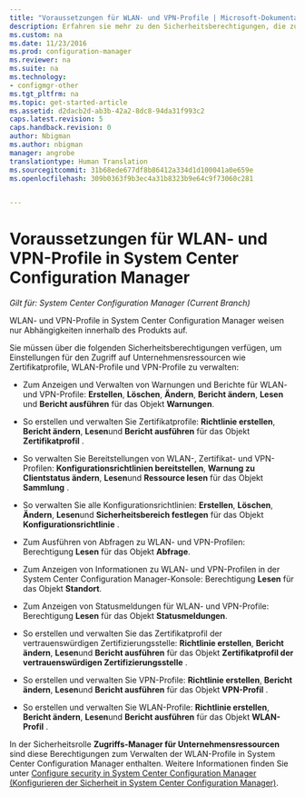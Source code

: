 ```yaml
---
title: "Voraussetzungen für WLAN- und VPN-Profile | Microsoft-Dokumentation"
description: Erfahren sie mehr zu den Sicherheitsberechtigungen, die zum Verwalten von Zertifikat-, WLAN- und VPN-Profilen in System Center Configuration Manager erforderlich sind.
ms.custom: na
ms.date: 11/23/2016
ms.prod: configuration-manager
ms.reviewer: na
ms.suite: na
ms.technology:
- configmgr-other
ms.tgt_pltfrm: na
ms.topic: get-started-article
ms.assetid: d2dacb2d-ab3b-42a2-8dc8-94da31f993c2
caps.latest.revision: 5
caps.handback.revision: 0
author: Nbigman
ms.author: nbigman
manager: angrobe
translationtype: Human Translation
ms.sourcegitcommit: 31b68ede677df8b86412a334d1d100041a0e659e
ms.openlocfilehash: 309b0363f9b3ec4a31b8323b9e64c9f73060c281


---
```

# <a name="prerequisites-for-wi-fi-and-vpn-profiles-in-system-center-configuration-manager"></a>Voraussetzungen für WLAN- und VPN-Profile in System Center Configuration Manager

*Gilt für: System Center Configuration Manager (Current Branch)*

WLAN- und VPN-Profile in System Center Configuration Manager weisen nur Abhängigkeiten innerhalb des Produkts auf.  

 Sie müssen über die folgenden Sicherheitsberechtigungen verfügen, um Einstellungen für den Zugriff auf Unternehmensressourcen wie Zertifikatprofile, WLAN-Profile und VPN-Profile zu verwalten:  

-   Zum Anzeigen und Verwalten von Warnungen und Berichte für WLAN- und VPN-Profile: **Erstellen**, **Löschen**, **Ändern**, **Bericht ändern**, **Lesen** und **Bericht ausführen** für das Objekt **Warnungen**.  

-   So erstellen und verwalten Sie Zertifikatprofile: **Richtlinie erstellen**, **Bericht ändern**, **Lesen**und **Bericht ausführen** für das Objekt **Zertifikatprofil** .  

-   So verwalten Sie Bereitstellungen von WLAN-, Zertifikat- und VPN-Profilen: **Konfigurationsrichtlinien bereitstellen**, **Warnung zu Clientstatus ändern**, **Lesen**und **Ressource lesen** für das Objekt **Sammlung** .  

-   So verwalten Sie alle Konfigurationsrichtlinien: **Erstellen**, **Löschen**, **Ändern**, **Lesen**und **Sicherheitsbereich festlegen** für das Objekt **Konfigurationsrichtlinie** .  

-   Zum Ausführen von Abfragen zu WLAN- und VPN-Profilen: Berechtigung **Lesen** für das Objekt **Abfrage**.  

-   Zum Anzeigen von Informationen zu WLAN- und VPN-Profilen in der System Center Configuration Manager-Konsole: Berechtigung **Lesen** für das Objekt **Standort**.  

-   Zum Anzeigen von Statusmeldungen für WLAN- und VPN-Profile: Berechtigung **Lesen** für das Objekt **Statusmeldungen**.  

-   So erstellen und verwalten Sie das Zertifikatprofil der vertrauenswürdigen Zertifizierungsstelle: **Richtlinie erstellen**, **Bericht ändern**, **Lesen**und **Bericht ausführen** für das Objekt **Zertifikatprofil der vertrauenswürdigen Zertifizierungsstelle** .  

-   So erstellen und verwalten Sie VPN-Profile: **Richtlinie erstellen**, **Bericht ändern**, **Lesen**und **Bericht ausführen** für das Objekt **VPN-Profil** .  

-   So erstellen und verwalten Sie WLAN-Profile: **Richtlinie erstellen**, **Bericht ändern**, **Lesen**und **Bericht ausführen** für das Objekt **WLAN-Profil** .  

 In der Sicherheitsrolle **Zugriffs-Manager für Unternehmensressourcen** sind diese Berechtigungen zum Verwalten der WLAN-Profile in System Center Configuration Manager enthalten. Weitere Informationen finden Sie unter [Configure security in System Center Configuration Manager (Konfigurieren der Sicherheit in System Center Configuration Manager)](../../core/plan-design/security/configure-security.md).



<!--HONumber=Dec16_HO3-->


